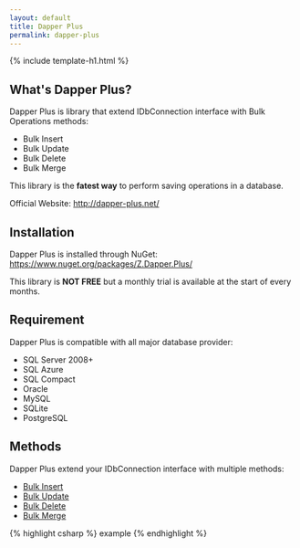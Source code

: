 ```yaml
---
layout: default
title: Dapper Plus
permalink: dapper-plus
---
```


{% include template-h1.html %}

## What's Dapper Plus?
Dapper Plus is library that extend IDbConnection interface with Bulk Operations methods:

- Bulk Insert
- Bulk Update
- Bulk Delete
- Bulk Merge

This library is the **fatest way** to perform saving operations in a database.

Official Website: <a href="http://dapper-plus.net/" target="_blank">http://dapper-plus.net/</a>

## Installation
Dapper Plus is installed through NuGet: <a href="https://www.nuget.org/packages/Z.Dapper.Plus/" target="_blank">https://www.nuget.org/packages/Z.Dapper.Plus/</a>

This library is **NOT FREE** but a monthly trial is available at the start of every months.

## Requirement
Dapper Plus is compatible with all major database provider:

- SQL Server 2008+
- SQL Azure
- SQL Compact
- Oracle
- MySQL
- SQLite
- PostgreSQL

## Methods
Dapper Plus extend your IDbConnection interface with multiple methods:

- [Bulk Insert](/bulk-insert)
- [Bulk Update](/bulk-update)
- [Bulk Delete](/bulk-delete)
- [Bulk Merge](/bulk-merge)

{% highlight csharp %}
example
{% endhighlight %}

